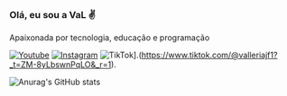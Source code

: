 ### Olá, eu sou a VaL ✌️
Apaixonada por tecnologia, educação e programação


[![Youtube](https://img.shields.io/badge/YouTube-FF0000?style=for-the-badge&logo=youtube&logoColor=white)](https://youtube.com/@valeriajf1)
[![Instagram](https://img.shields.io/badge/Instagram-E4405F?style=for-the-badge&logo=instagram&logoColor=white)](https://instagram.com/@valeriajf1)
![TikTok](https://img.shields.io/badge/TikTok-%23000000.svg?style=for-the-badge&logo=TikTok&logoColor=white)].(https://www.tiktok.com/@valleriajf1?_t=ZM-8yLbswnPqLO&_r=1).

![Anurag's GitHub stats](https://github-readme-stats.vercel.app/api?username=valeriajf&show_icons=true&theme=radical)
